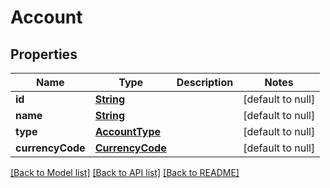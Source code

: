 # Account
## Properties

Name | Type | Description | Notes
------------ | ------------- | ------------- | -------------
**id** | [**String**](string.md) |  | [default to null]
**name** | [**String**](string.md) |  | [default to null]
**type** | [**AccountType**](AccountType.md) |  | [default to null]
**currencyCode** | [**CurrencyCode**](CurrencyCode.md) |  | [default to null]

[[Back to Model list]](../README.md#documentation-for-models) [[Back to API list]](../README.md#documentation-for-api-endpoints) [[Back to README]](../README.md)

